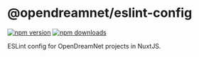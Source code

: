# @opendreamnet/eslint-config

[![npm version][npm-version-src]][npm-version-href]
[![npm downloads][npm-downloads-src]][npm-downloads-href]

ESLint config for OpenDreamNet projects in NuxtJS.

<!-- Badges -->
[npm-version-src]: https://img.shields.io/npm/v/@opendreamnet/eslint-config?style=flat-square
[npm-version-href]: https://npmjs.com/package/@opendreamnet/eslint-config

[npm-downloads-src]: https://img.shields.io/npm/dm/@opendreamnet/eslint-config?style=flat-square
[npm-downloads-href]: https://npmjs.com/package/@opendreamnet/eslint-config